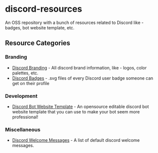 # discord-resources
An OSS repository with a bunch of resources related to Discord like - badges, bot website template, etc.

## Resource Categories

### Branding
- [Discord Branding](https://discord.com/branding) - All discord brand information, like - logos, color palettes, etc.
- [Discord Badges](https://github.com/TrustedMercury/discord-resources/tree/master/Discord%20Badges) - .svg files of every Discord user badge someone can get on their profile

### Development
- [Discord Bot Website Template](https://github.com/TrustedMercury/discord-bot-website-template) - An opensource editable discord bot website template that you can use to make your bot seem more professional!

### Miscellaneous
- [Discord Welcome Messages](https://github.com/TrustedMercury/discord-resources/blob/master/Miscellaneous/Discord%20Welcome%20Messages.txt) - A list of default discord welcome messages.
